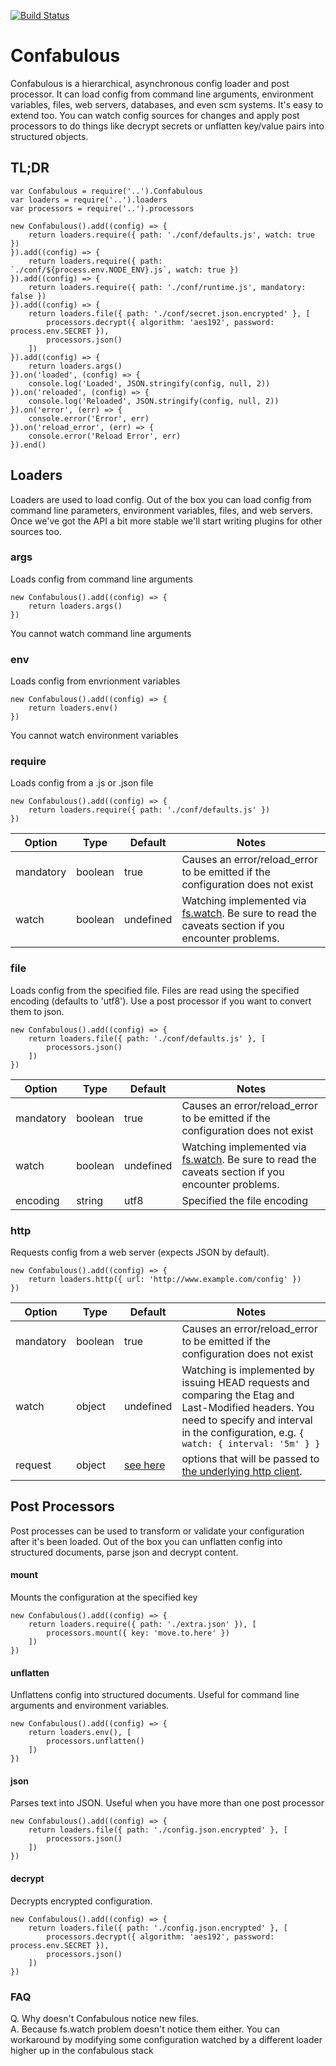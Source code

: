 [![Build Status](https://travis-ci.org/guidesmiths/confabulous.png)](https://travis-ci.org/guidesmiths/confabulous)
# Confabulous
Confabulous is a hierarchical, asynchronous config loader and post processor. It can load config from command line arguments, environment variables, files, web servers, databases, and even scm systems. It's easy to extend too. You can watch config sources for changes and apply post processors to do things like decrypt secrets or unflatten key/value pairs into structured objects.

## TL;DR
```
var Confabulous = require('..').Confabulous
var loaders = require('..').loaders
var processors = require('..').processors

new Confabulous().add((config) => {
    return loaders.require({ path: './conf/defaults.js', watch: true })
}).add((config) => {
    return loaders.require({ path: `./conf/${process.env.NODE_ENV}.js`, watch: true })
}).add((config) => {
    return loaders.require({ path: './conf/runtime.js', mandatory: false })
}).add((config) => {
    return loaders.file({ path: './conf/secret.json.encrypted' }, [
        processors.decrypt({ algorithm: 'aes192', password: process.env.SECRET }),
        processors.json()
    ])
}).add((config) => {
    return loaders.args()
}).on('loaded', (config) => {
    console.log('Loaded', JSON.stringify(config, null, 2))
}).on('reloaded', (config) => {
    console.log('Reloaded', JSON.stringify(config, null, 2))
}).on('error', (err) => {
    console.error('Error', err)
}).on('reload_error', (err) => {
    console.error('Reload Error', err)
}).end()
```

## Loaders
Loaders are used to load config. Out of the box you can load config from command line parameters, environment variables, files, and web servers. Once we've got the API a bit more stable we'll start writing plugins for other sources too.

### args
Loads config from command line arguments
```
new Confabulous().add((config) => {
    return loaders.args()
})
```
You cannot watch command line arguments

### env
Loads config from envrionment variables
```
new Confabulous().add((config) => {
    return loaders.env()
})
```
You cannot watch environment variables

### require
Loads config from a .js or .json file
```
new Confabulous().add((config) => {
    return loaders.require({ path: './conf/defaults.js' })
})
```
|  Option  |  Type  |  Default  |  Notes  |
|----------|--------|-----------|---------|
| mandatory | boolean | true      | Causes an error/reload_error to be emitted if the configuration does not exist |
| watch     | boolean | undefined | Watching implemented via [fs.watch](https://nodejs.org/api/fs.html#fs_fs_watch_filename_options_listener). Be sure to read the caveats section if you encounter problems. |

### file
Loads config from the specified file. Files are read using the specified encoding (defaults to 'utf8'). Use a post processor if you want to convert them to json.
```
new Confabulous().add((config) => {
    return loaders.file({ path: './conf/defaults.js' }, [
        processors.json()
    ])
})
```
|  Option  |  Type  |  Default  |  Notes  |
|----------|--------|-----------|---------|
| mandatory | boolean | true     | Causes an error/reload_error to be emitted if the configuration does not exist |
| watch     | boolean | undefined | Watching implemented via [fs.watch](https://nodejs.org/api/fs.html#fs_fs_watch_filename_options_listener). Be sure to read the caveats section if you encounter problems. |
| encoding  | string  | utf8      | Specified the file encoding


### http
Requests config from a web server (expects JSON by default).
```
new Confabulous().add((config) => {
    return loaders.http({ url: 'http://www.example.com/config' })
})
```
|  Option  |  Type  |  Default  |  Notes  |
|----------|--------|-----------|---------|
| mandatory | boolean | true       | Causes an error/reload_error to be emitted if the configuration does not exist |
| watch     | object  | undefined  | Watching is implemented by issuing HEAD requests and comparing the Etag and Last-Modified headers. You need to specify and interval in the configuration, e.g. ```{ watch: { interval: '5m' } }``` |
| request   | object  | [see here](https://www.github.com/guidesmiths/confabulous/tree/master/lib/loaders/http.js#13) | options that will be passed to [the underlying http client](https://github.com/request/request).

## Post Processors
Post processes can be used to transform or validate your configuration after it's been loaded. Out of the box you can unflatten config into structured documents,
parse json and decrypt content.

#### mount
Mounts the configuration at the specified key
```
new Confabulous().add((config) => {
    return loaders.require({ path: './extra.json' }), [
        processors.mount({ key: 'move.to.here' })
    ])
})
```

#### unflatten
Unflattens config into structured documents. Useful for command line arguments and environment variables.
```
new Confabulous().add((config) => {
    return loaders.env(), [
        processors.unflatten()
    ])
})
```

#### json
Parses text into JSON. Useful when you have more than one post processor
```
new Confabulous().add((config) => {
    return loaders.file({ path: './config.json.encrypted' }, [
        processors.json()
    ])
})
```

#### decrypt
Decrypts encrypted configuration.
```
new Confabulous().add((config) => {
    return loaders.file({ path: './config.json.encrypted' }, [
        processors.decrypt({ algorithm: 'aes192', password: process.env.SECRET }),
        processors.json()
    ])
})
```

### FAQ
Q. Why doesn't Confabulous notice new files.<br/>
A. Because fs.watch problem doesn't notice them either. You can workaround by modifying some configuration watched by a different loader higher up in the confabulous stack

